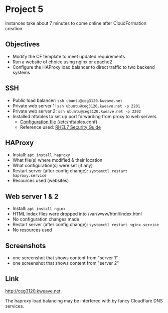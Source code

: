 # Project 5

Instances take about 7 minutes to come online after CloudFormation creation.

## Objectives

- Modify the CF template to meet updated requirements
- Run a website of choice using nginx or apache2
- Configure the HAProxy load balancer to direct traffic to two backend systems

## SSH

- Public load balancer: `ssh ubuntu@ceg3120.kweave.net`
- Private web server 1: `ssh ubuntu@ceg3120.kweave.net -p 2201`
- Private web server 2: `ssh ubuntu@ceg3120.kweave.net -p 2202`
- Installed nftables to set up port forwarding from proxy to web servers
  - [Configuration file](./files/nftables.conf) (/etc/nftables.conf)
  - Reference used: [RHEL7 Security Guide](https://access.redhat.com/documentation/en-us/red_hat_enterprise_linux/7/html/security_guide/sec-configuring_port_forwarding_using_nftables)

## HAProxy

- Install: `apt install haproxy`
- What file(s) where modified & their location
- What configuration(s) were set (if any)
- Restart server (after config change): `systemctl restart haproxy.service`
- Resources used (websites)

## Web server 1 & 2

- Install: `apt install nginx`
- HTML index files were dropped into /var/www/html/index.html
- No configuration changes made
- Restart server (after config change): `systemctl restart nginx.service`
- No resources used

## Screenshots

- one screenshot that shows content from "server 1"
- one screenshot that shows content from "server 2"

## Link

http://ceg3120.kweave.net

The haproxy load balancing may be interfered with by fancy Cloudflare DNS services.
